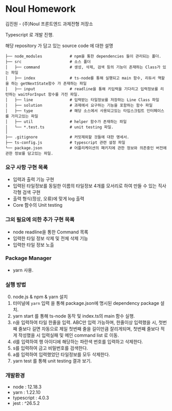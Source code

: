 # Noul Homework

김진원 - (주)Noul 프론트엔드 과제전형 저장소

Typescript 로 개발 진행.

해당 repository 가 담고 있는 source code 에 대한 설명

    ├── node_modules            # npm을 통한 dependencies 들이 관리되는 폴더.
    ├── src                     # 소스 폴더
    │   ├── command             # 생성, 삭제, 검색 등의 기능이 존재하는 Class가 있는 파일
    │   ├── index               # ts-node를 통해 실행되고 main 함수, 리듀서 역할을 하는 getNextState함수 가 존재하는 파일
    │   ├── input               # readline을 통해 키입력을 기다리고 입력정보를 리턴하는 waitForInput 함수를 가진 파일.
    │   ├── line                # 입력받는 타일정보를 저장하는 Line Class 파일
    │   ├── solution            # 과제에서 요구하는 기능을 포함하는 함수 파일
    │   ├── type                # 해당 소스에서 사용되고있는 타입스크립트 인터페이스를 가지고있는 파일
    │   ├── util                # helper 함수가 존재하는 파일
    │   └── *.test.ts           # unit testing 파일.
    │
    ├── .gitignore              # 커밋제외할 것들에 대한 명세서.
    ├── ts-config.js            # typescript 관련 설정 파일
    └── package.json            # 어플리케이션의 패키지에 관한 정보와 의존중인 버전에 관한 정보를 담고있는 파일.

### 요구 사항 구현 목록

- 입력과 출력 기능 구현
- 입력된 타일정보를 동일한 이름의 타일정보 4개를 모서리로 하여 만들 수 있는 직사각형 검색 구현
- 출력 형식(정상, 오류)에 맞게 log 출력
- Core 함수의 Unit testing

### 그외 필요에 의한 추가 구현 목록

- node readline을 통한 Command 목록
- 입력한 타일 정보 삭제 및 전체 삭제 기능
- 입력한 타일 정보 노출

### Package Manager

- yarn 사용.

### 실행 방법

0. node.js & npm & yarn 설치
1. 터미널에 `yarn` 입력 을 통해 package.json에 명시된 dependency package 설치.
2. yarn start 를 통해 ts-node 동작 및 index.ts의 main 함수 실행.
3. n을 입력하여 타일 한줄을 입력. ABC만 입력 가능하며, 한줄이상 입력했을 시, 첫번째 줄보다 길면 자동으로 제일 첫번째 줄을 길이만큼 잘리게되며, 첫번째 줄보다 적게 작성했을 시 입력실패 및 메인 command list 로 이동.
4. d를 입력하여 행 아이디에 해당하는 파란색 번호를 입력하고 삭제한다.
5. s를 입력하여 금고 비밀번호를 검색한다.
6. a를 입력하여 입력했었던 타일정보를 모두 삭제한다.
7. yarn test 를 통해 unit testing 결과 보기.

### 개발환경

- node : 12.18.3
- yarn : 1.22.10
- typescript : 4.0.3
- jest : ^26.5.2

